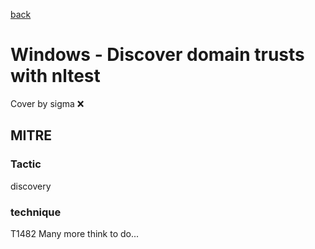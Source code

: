 [back](../index.md)
# Windows - Discover domain trusts with nltest
Cover by sigma :x: 
## MITRE
### Tactic
discovery
### technique
T1482
Many more think to do...